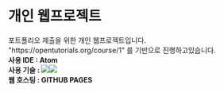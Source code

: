 # 개인 웹프로젝트
<p style="margin-top:20px">포트폴리오 제출을 위한 개인 웹프로젝트입니다.<br>
"https://opentutorials.org/course/1" 를 기반으로 진행하고있습니다.<br>
<strong>사용 IDE : Atom</strong><br>
<strong>사용 기술 : <img src="https://img.shields.io/badge/html-%23239120.svg?&style=flat-square&logo=html5&logoColor=white"/><img src="https://img.shields.io/badge/css-%23239120.svg?&style=flat-square&logo=css3&logoColor=white"></strong><br>
<strong>웹 호스팅 : GITHUB PAGES</strong><br></p>
